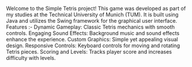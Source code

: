 Welcome to the Simple Tetris project! This game was developed as part of my studies at the Technical University of Munich (TUM). It is built using Java and utilizes the Swing framework for the graphical user interface.
Features :-
Dynamic Gameplay: Classic Tetris mechanics with smooth controls.
Engaging Sound Effects: Background music and sound effects enhance the experience.
Custom Graphics: Simple yet appealing visual design.
Responsive Controls: Keyboard controls for moving and rotating Tetris pieces.
Scoring and Levels: Tracks player score and increases difficulty with levels.
